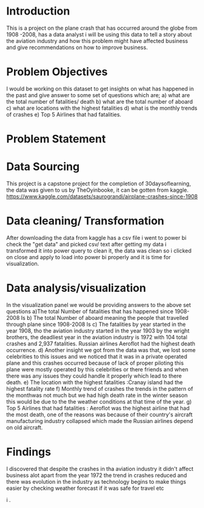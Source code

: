 # Introduction 
This is a project on the plane crash that has occurred around the globe from 1908 -2008, has a data analyst i will be using this data to tell a story about the aviation industry and how this problem might have affected business and give recommendations on how to improve business.

# Problem Objectives 
I would be working on this dataset to get insights on what has happened in the past and give answer to some set of questions which are; a) what are the total number of fatalities/ death b) what are the total number of aboard c) what are locations with the highest fatalities d) what is the monthly trends of crashes e) Top 5 Airlines that had fatalities.

# Problem Statement 


# Data Sourcing 
 This project is a capstone project for the completion of 30daysoflearning, the data was given to us by TheOyinbooke, it can be gotten from kaggle.
 https://www.kaggle.com/datasets/saurograndi/airplane-crashes-since-1908

# Data cleaning/ Transformation 
After downloading the data from kaggle has a csv file i went to power bi check the "get data" and picked csv/ text after getting my data i transformed it into power query to clean it, the data was clean so i clicked on close and apply to load into power bi properly and it is time for visualization.

# Data analysis/visualization 
In the visualization panel we would be providing answers to the above set questions 
a)The total Number of fatalities that has happened since 1908-2008 Is 
b) The total Number of aboard meaning the people that travelled through plane since 1908-2008 Is 
c) The fatalities by year started in the year 1908, tho the aviation industry started in the year 1903 by the wright brothers, the deadliest year in the aviation industry is 1972 with 104 total crashes and 2,937 fatalities. Russian airlines Aeroflot had the highest death occurrence.
d) Another insight we got from the data was that, we lost some celebrities to this issues and we noticed that it was in a private operated plane and this crashes occurred because of lack of proper piloting this plane were mostly operated by this celebrities or there friends and when there was any issues they could handle it properly which lead to there death.
e) The location with the highest fatalities :Cranay island had the highest fatality rate 
f) Monthly trend of crashes the trends in the pattern of the monthwas not much but we had high death rate in the winter season this would be due to the the weather conditions at that time of the year.
g) Top 5 Airlines that had fatalities : Aeroflot was the highest airline that had the most death, one of the reasons was because of their country's aircraft manufacturing industry collapsed which made the Russian airlines depend on old aircraft.
# Findings 
I discovered that despite the crashes in tha aviation industry it didn't affect business alot apart from the year 1972 the trend in crashes reduced and there was evolution in the industry as technology begins to make things easier by checking weather forecast if it was safe for travel etc

i .
